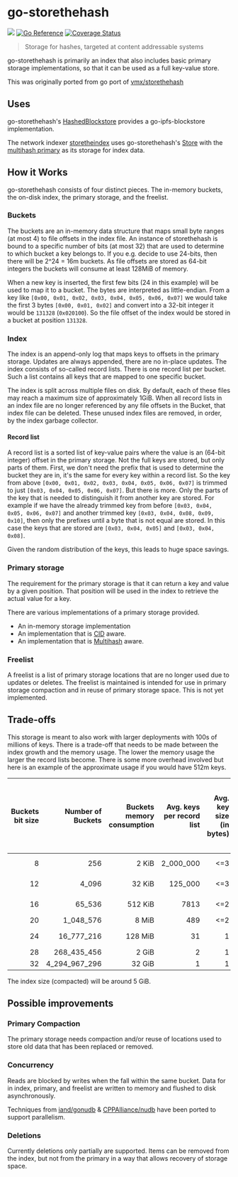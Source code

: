 # go-storethehash
[![](https://img.shields.io/badge/made%20by-Protocol%20Labs-blue.svg?style=flat-square)](https://protocol.ai)
[![Go Reference](https://pkg.go.dev/badge/github.com/ipld/go-storethehash.svg)](https://pkg.go.dev/github.com/ipld/go-storethehash)
[![Coverage Status](https://codecov.io/gh/ipld/go-storethehash/branch/main/graph/badge.svg)](https://codecov.io/gh/ipld/go-storethehash/branch/main)
> Storage for hashes, targeted at content addressable systems

go-storethehash is primarily an index that also includes basic primary storage implementations, so that it can be used as a full key-value store.

This was originally ported from go port of [vmx/storethehash](https://github.com/vmx/storethehash#readme)

## Uses

go-storethehash's [HashedBlockstore](https://pkg.go.dev/github.com/ipld/go-storethehash#HashedBlockstore) provides a go-ipfs-blockstore implementation.

The network indexer [storetheindex](https://github.com/filecoin-project/storetheindex) uses go-storethehash's [Store](https://pkg.go.dev/github.com/ipld/go-storethehash@v0.1.8/store) with the [multihash primary](https://pkg.go.dev/github.com/ipld/go-storethehash@v0.1.8/store/primary/multihash) as its storage for index data.

## How it Works

go-storethehash consists of four distinct pieces. The in-memory buckets, the on-disk index, the primary storage, and the freelist.

### Buckets

The buckets are an in-memory data structure that maps small byte ranges (at most 4) to file offsets in the index file. An instance of storethehash is bound to a specific number of bits (at most 32) that are used to determine to which bucket a key belongs to. If you e.g. decide to use 24-bits, then there will be 2^24 = 16m buckets. As file offsets are stored as 64-bit integers the buckets will consume at least 128MiB of memory.

When a new key is inserted, the first few bits (24 in this example) will be used to map it to a bucket. The bytes are interpreted as little-endian. From a key like `[0x00, 0x01, 0x02, 0x03, 0x04, 0x05, 0x06, 0x07]` we would take the first 3 bytes `[0x00, 0x01, 0x02]` and convert into a 32-bit integer it would be `131328` (`0x020100`). So the file offset of the index would be stored in a bucket at position `131328`.

### Index

The index is an append-only log that maps keys to offsets in the primary storage. Updates are always appended, there are no in-place updates. The index consists of so-called record lists. There is one record list per bucket. Such a list contains all keys that are mapped to one specific bucket.

The index is split across multiple files on disk. By default, each of these files may reach a maximum size of approximately 1GiB. When all record lists in an index file are no longer referenced by any file offsets in the Bucket, that index file can be deleted.  These unused index files are removed, in order, by the index garbage collector.  

#### Record list

A record list is a sorted list of key-value pairs where the value is an (64-bit integer) offset in the primary storage. Not the full keys are stored, but only parts of them. First, we don't need the prefix that is used to determine the bucket they are in, it's the same for every key within a record list. So the key from above `[0x00, 0x01, 0x02, 0x03, 0x04, 0x05, 0x06, 0x07]` is trimmed to just `[0x03, 0x04, 0x05, 0x06, 0x07]`. But there is more. Only the parts of the key that is needed to distinguish it from another key are stored. For example if we have the already trimmed key from before `[0x03, 0x04, 0x05, 0x06, 0x07]` and another trimmed key `[0x03, 0x04, 0x08, 0x09, 0x10]`, then only the prefixes until a byte that is not equal are stored. In this case the keys that are stored are `[0x03, 0x04, 0x05]` and `[0x03, 0x04, 0x08]`.

Given the random distribution of the keys, this leads to huge space savings.

### Primary storage

The requirement for the primary storage is that it can return a key and value by a given position. That position will be used in the index to retrieve the actual value for a key.

There are various implementations of a primary storage provided.

- An in-memory storage implementation
- An implementation that is [CID](https://github.com/multiformats/cid/) aware.
- An implementation that is [Multihash](https://github.com/multiformats/multihash) aware.

### Freelist

A freelist is a list of primary storage locations that are no longer used due to updates or deletes. The freelist is maintained is intended for use in primary storage compaction and in reuse of primary storage space. This is not yet implemented.

## Trade-offs

This storage is meant to also work with larger deployments with 100s of millions of keys. There is a trade-off that needs to be made between the index growth and the memory usage. The lower the memory usage the larger the record lists become. There is some more overhead involved but here is an example of the approximate usage if you would have 512m keys.

| Buckets bit size | Number of Buckets | Buckets memory consumption| Avg. keys per record list | Avg. key size (in bytes) | Record list size (key + 8 bytes file offset) |
| -: | ------------: | -------: | --------: | --: | -------: |
|  8 |           256 |    2 KiB | 2_000_000 | <=3 | < 21 MiB |
| 12 |         4_096 |   32 KiB |   125_000 | <=3 | <  2 MiB |
| 16 |        65_536 |  512 KiB |      7813 | <=2 | < 77 KiB |
| 20 |     1_048_576 |    8 MiB |       489 | <=2 | <  5 KiB |
| 24 |    16_777_216 |  128 MiB |        31 |   1 |  < 280 B |
| 28 |   268_435_456 |    2 GiB |         2 |   1 |   < 19 B |
| 32 | 4_294_967_296 |   32 GiB |         1 |   1 |    <10 B |

The index size (compacted) will be around 5 GiB.

## Possible improvements

### Primary Compaction

The primary storage needs compaction and/or reuse of locations used to store old data that has been replaced or removed.

### Concurrency

Reads are blocked by writes when the fall within the same bucket. Data for in index, primary, and freelist are written to memory and flushed to disk asynchronously.

Techniques from [iand/gonudb](https://github.com/iand/gonudb) & [CPPAlliance/nudb](https://github.com/CPPAlliance/nudb) have been ported to support parallelism.

### Deletions

Currently deletions only partially are supported. Items can be removed from the index, but not from the primary in a way that allows recovery of storage space.
